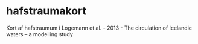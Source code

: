 # hafstraumakort
Kort af hafstraumum í Logemann et al. - 2013 - The circulation of Icelandic waters – a modelling study
